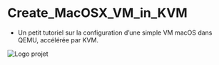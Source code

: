 # Create_MacOSX_VM_in_KVM

* Un petit tutoriel sur la configuration d’une simple VM macOS dans QEMU, accélérée par KVM.

![Logo projet](https://github.com/chayan91300/create_macosx_vm_in_kvm/blob/master/Images/install-macos-catalina-on-linux-FSMdotCOM.png)
